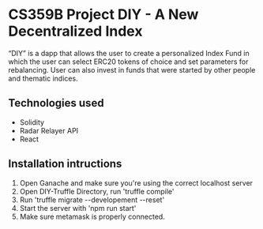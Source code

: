 # CS359B Project DIY - A New Decentralized Index

“DIY” is a dapp that allows the user to create a personalized Index Fund in which the user can select ERC20 tokens of choice and set parameters for rebalancing. User can also invest in funds that were started by other people and thematic indices. 

## Technologies used

* Solidity
* Radar Relayer API
* React

## Installation intructions

1. Open Ganache and make sure you're using the correct localhost server
2. Open DIY-Truffle Directory, run 'truffle compile'
3. Run 'truffle migrate --developement --reset'
4. Start the server with 'npm run start'
5. Make sure metamask is properly connected.
